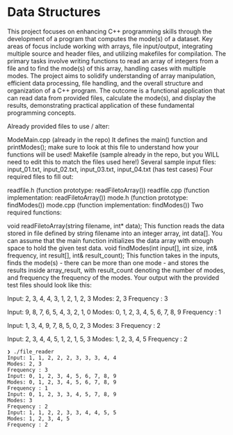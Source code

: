 # Data Structures
This project focuses on enhancing C++ programming skills through the development of a program that computes the mode(s) of a dataset. Key areas of focus include working with arrays, file input/output, integrating multiple source and header files, and utilizing makefiles for compilation. The primary tasks involve writing functions to read an array of integers from a file and to find the mode(s) of this array, handling cases with multiple modes. The project aims to solidify understanding of array manipulation, efficient data processing, file handling, and the overall structure and organization of a C++ program. The outcome is a functional application that can read data from provided files, calculate the mode(s), and display the results, demonstrating practical application of these fundamental programming concepts.

Already provided files to use / alter:

ModeMain.cpp (already in the repo) It defines the main() function and printModes(); make sure to look at this file to understand how your functions will be used!
Makefile (sample already in the repo, but you WILL need to edit this to match the files used here!)
Several sample input files: input_01.txt, input_02.txt, input_03.txt, input_04.txt (has test cases)
Four required files to fill out:

readfile.h (function prototype: readFiletoArray())
readfile.cpp (function implementation: readFiletoArray())
mode.h (function prototype: findModes())
mode.cpp (function implementation: findModes())
Two required functions:

void readFiletoArray(string filename, int* data); This function reads the data stored in file defined by string filename into an integer array, int data[]. You can assume that the main function initializes the data array with enough space to hold the given test data.
void findModes(int input[], int size, int& frequency, int result[], int& result_count); This function takes in the inputs, finds the mode(s) - there can be more than one mode - and stores the results inside array_result, with result_count denoting the number of modes, and frequency the frequency of the modes.
Your output with the provided test files should look like this:

Input: 2, 3, 4, 4, 3, 1, 2, 1, 2, 3 Modes: 2, 3 Frequency : 3

Input: 9, 8, 7, 6, 5, 4, 3, 2, 1, 0 Modes: 0, 1, 2, 3, 4, 5, 6, 7, 8, 9 Frequency : 1

Input: 1, 3, 4, 9, 7, 8, 5, 0, 2, 3 Modes: 3 Frequency : 2

Input: 2, 3, 4, 4, 5, 1, 2, 1, 5, 3 Modes: 1, 2, 3, 4, 5 Frequency : 2

```
❯ ./file_reader 
Input: 1, 1, 2, 2, 2, 3, 3, 3, 4, 4
Modes: 2, 3
Frequency : 3
Input: 0, 1, 2, 3, 4, 5, 6, 7, 8, 9
Modes: 0, 1, 2, 3, 4, 5, 6, 7, 8, 9
Frequency : 1
Input: 0, 1, 2, 3, 3, 4, 5, 7, 8, 9
Modes: 3
Frequency : 2
Input: 1, 1, 2, 2, 3, 3, 4, 4, 5, 5
Modes: 1, 2, 3, 4, 5
Frequency : 2
```
